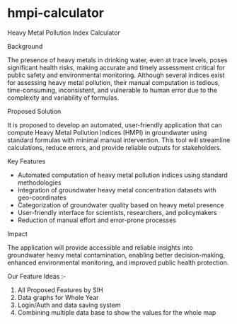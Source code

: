 # hmpi-calculator
Heavy Metal Pollution Index Calculator

Background

The presence of heavy metals in drinking water, even at trace levels, poses significant health risks, making accurate and timely assessment critical for public safety and environmental monitoring. Although several indices exist for assessing heavy metal pollution, their manual computation is tedious, time-consuming, inconsistent, and vulnerable to human error due to the complexity and variability of formulas.

Proposed Solution

It is proposed to develop an automated, user-friendly application that can compute Heavy Metal Pollution Indices (HMPI) in groundwater using standard formulas with minimal manual intervention. This tool will streamline calculations, reduce errors, and provide reliable outputs for stakeholders.

Key Features
- Automated computation of heavy metal pollution indices using standard methodologies
- Integration of groundwater heavy metal concentration datasets with geo-coordinates
- Categorization of groundwater quality based on heavy metal presence
- User-friendly interface for scientists, researchers, and policymakers
- Reduction of manual effort and error-prone processes

Impact

The application will provide accessible and reliable insights into groundwater heavy metal contamination, enabling better decision-making, enhanced environmental monitoring, and improved public health protection.

Our Feature Ideas :-
1. All Proposed Features by SIH
2. Data graphs for Whole Year
3. Login/Auth and data saving system
4. Combining multiple data base to show the values for the whole map